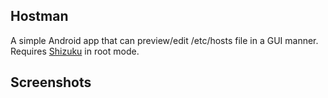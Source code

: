 ## Hostman

A simple Android app that can preview/edit /etc/hosts file in a GUI manner.
Requires [Shizuku](https://github.com/RikkaApps/Shizuku/) in root mode.

## Screenshots

